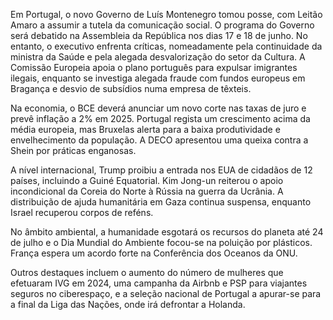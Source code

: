 Em Portugal, o novo Governo de Luís Montenegro tomou posse, com Leitão Amaro a assumir a tutela da comunicação social. O programa do Governo será debatido na Assembleia da República nos dias 17 e 18 de junho. No entanto, o executivo enfrenta críticas, nomeadamente pela continuidade da ministra da Saúde e pela alegada desvalorização do setor da Cultura. A Comissão Europeia apoia o plano português para expulsar imigrantes ilegais, enquanto se investiga alegada fraude com fundos europeus em Bragança e desvio de subsídios numa empresa de têxteis.

Na economia, o BCE deverá anunciar um novo corte nas taxas de juro e prevê inflação a 2% em 2025. Portugal regista um crescimento acima da média europeia, mas Bruxelas alerta para a baixa produtividade e envelhecimento da população. A DECO apresentou uma queixa contra a Shein por práticas enganosas.

A nível internacional, Trump proibiu a entrada nos EUA de cidadãos de 12 países, incluindo a Guiné Equatorial. Kim Jong-un reiterou o apoio incondicional da Coreia do Norte à Rússia na guerra da Ucrânia. A distribuição de ajuda humanitária em Gaza continua suspensa, enquanto Israel recuperou corpos de reféns.

No âmbito ambiental, a humanidade esgotará os recursos do planeta até 24 de julho e o Dia Mundial do Ambiente focou-se na poluição por plásticos. França espera um acordo forte na Conferência dos Oceanos da ONU.

Outros destaques incluem o aumento do número de mulheres que efetuaram IVG em 2024, uma campanha da Airbnb e PSP para viajantes seguros no ciberespaço, e a seleção nacional de Portugal a apurar-se para a final da Liga das Nações, onde irá defrontar a Holanda.